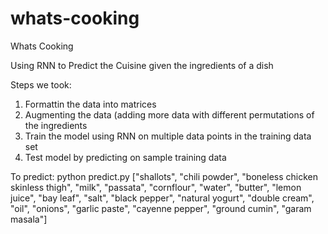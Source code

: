# whats-cooking

Whats Cooking

Using RNN to Predict the Cuisine given the ingredients of a dish

Steps we took:
1. Formattin the data into matrices
2. Augmenting the data (adding more data with different permutations of the ingredients
3. Train the model using RNN on multiple data points in the training data set
4. Test model by predicting on sample training data

To predict:
python predict.py ["shallots", "chili powder", "boneless chicken skinless thigh", "milk", "passata", "cornflour", "water", "butter", "lemon juice", "bay leaf", "salt", "black pepper", "natural yogurt", "double cream", "oil", "onions", "garlic paste", "cayenne pepper", "ground cumin", "garam masala"]
